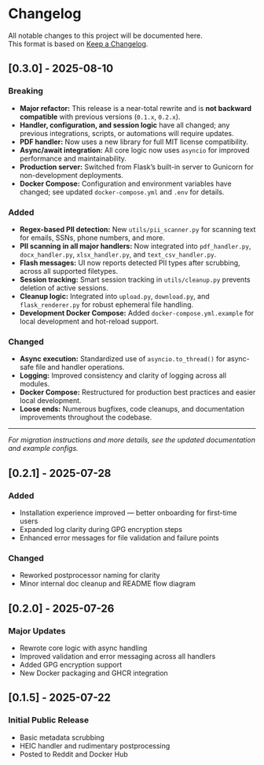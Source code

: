 # Changelog

All notable changes to this project will be documented here.  
This format is based on [Keep a Changelog](https://keepachangelog.com/en/1.0.0/).

## [0.3.0] - 2025-08-10

### Breaking
- **Major refactor:** This release is a near-total rewrite and is **not backward compatible** with previous versions (`0.1.x`, `0.2.x`).
- **Handler, configuration, and session logic** have all changed; any previous integrations, scripts, or automations will require updates.
- **PDF handler:** Now uses a new library for full MIT license compatibility.
- **Async/await integration:** All core logic now uses `asyncio` for improved performance and maintainability.
- **Production server:** Switched from Flask’s built-in server to Gunicorn for non-development deployments.
- **Docker Compose:** Configuration and environment variables have changed; see updated `docker-compose.yml` and `.env` for details.

### Added
- **Regex-based PII detection:** New `utils/pii_scanner.py` for scanning text for emails, SSNs, phone numbers, and more.
- **PII scanning in all major handlers:** Now integrated into `pdf_handler.py`, `docx_handler.py`, `xlsx_handler.py`, and `text_csv_handler.py`.
- **Flash messages:** UI now reports detected PII types after scrubbing, across all supported filetypes.
- **Session tracking:** Smart session tracking in `utils/cleanup.py` prevents deletion of active sessions.
- **Cleanup logic:** Integrated into `upload.py`, `download.py`, and `flask_renderer.py` for robust ephemeral file handling.
- **Development Docker Compose:** Added `docker-compose.yml.example` for local development and hot-reload support.

### Changed
- **Async execution:** Standardized use of `asyncio.to_thread()` for async-safe file and handler operations.
- **Logging:** Improved consistency and clarity of logging across all modules.
- **Docker Compose:** Restructured for production best practices and easier local development.
- **Loose ends:** Numerous bugfixes, code cleanups, and documentation improvements throughout the codebase.

---

*For migration instructions and more details, see the updated documentation and example configs.*

## [0.2.1] - 2025-07-28
### Added
- Installation experience improved — better onboarding for first-time users
- Expanded log clarity during GPG encryption steps
- Enhanced error messages for file validation and failure points

### Changed
- Reworked postprocessor naming for clarity
- Minor internal doc cleanup and README flow diagram

## [0.2.0] - 2025-07-26
### Major Updates
- Rewrote core logic with async handling
- Improved validation and error messaging across all handlers
- Added GPG encryption support
- New Docker packaging and GHCR integration

## [0.1.5] - 2025-07-22
### Initial Public Release
- Basic metadata scrubbing
- HEIC handler and rudimentary postprocessing
- Posted to Reddit and Docker Hub